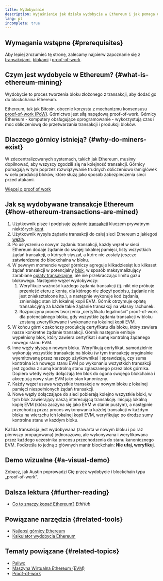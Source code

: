 ```yaml
---
title: Wydobywanie
description: Wyjaśnienie jak działa wydobycie w Ethereum i jak pomaga utrzymać Ethereum bezpieczne i zdecentralizowane.
lang: pl
incomplete: true
---
```


## Wymagania wstępne {#prerequisites}

Aby lepiej zrozumieć tę stronę, zalecamy najpierw zapoznanie się z [transakcjami](/developers/docs/transactions/), [blokami](/developers/docs/blocks/) i [proof-of-work](/developers/docs/consensus-mechanisms/pow/).

## Czym jest wydobycie w Ethereum? {#what-is-ethereum-mining}

Wydobycie to proces tworzenia bloku złożonego z transakcji, aby dodać go do blockchaina Ethereum.

Ethereum, tak jak Bitcoin, obecnie korzysta z mechanizmu konsensusu [proof-of-work (PoW)](/developers/docs/consensus-mechanisms/pow/). Górnictwo jest siłą napędową proof-of-work. Górnicy Ethereum - komputery obsługujące oprogramowanie - wykorzystują czas i moc obliczeniową do przetwarzania transakcji i produkcji bloków.

## Dlaczego górnicy istnieją? {#why-do-miners-exist}

W zdecentralizowanych systemach, takich jak Ethereum, musimy dopilnować, aby wszyscy zgodzili się na kolejność transakcji. Górnicy pomagają w tym poprzez rozwiązywanie trudnych obliczeniowo łamigłówek w celu produkcji bloków, które służą jako sposób zabezpieczenia sieci przed atakami.

[Więcej o proof of work](/developers/docs/consensus-mechanisms/pow/)

## Jak są wydobywane transakcje Ethereum {#how-ethereum-transactions-are-mined}

1. Użytkownik pisze i podpisuje żądanie [transakcji](/developers/docs/transactions/) kluczem prywatnym niektórych [ kont](/developers/docs/accounts/).
2. Użytkownik wysyła żądanie transakcji do całej sieci Ethereum z jakiegoś [węzła](/developers/docs/nodes-and-clients/).
3. Po usłyszeniu o nowym żądaniu transakcji, każdy węzeł w sieci Ethereum dodaje żądanie do swojej lokalnej pamięci, listy wszystkich żądań transakcji, o których słyszał, a które nie zostały jeszcze zatwierdzone do blockchaina w bloku.
4. W pewnym momencie węzeł górniczy agreguje kilkadziesiąt lub kilkaset żądań transakcji w potencjalny [blok](/developers/docs/blocks/), w sposób maksymalizujący zarabiane [opłaty transakcyjne](/developers/docs/gas/), ale nie przekraczając limitu gazu blokowego. Następnie węzeł wydobywczy:
   1. Weryfikuje ważność każdego żądania transakcji (tj. nikt nie próbuje przenieść eteru z konta, dla którego nie złożył podpisu, żądanie nie jest zniekształcone itp.), a następnie wykonuje kod żądania, zmieniając stan ich lokalnej kopii EVM. Górnik otrzymuje opłatę transakcyjną za każde takie żądanie transakcji na własny rachunek.
   2. Rozpoczyna proces tworzenia „certyfikatu legalności” proof-of-work dla potencjalnego bloku, gdy wszystkie żądania transakcji w bloku zostaną zweryfikowane i wykonane na lokalnej kopii EVM.
5. W końcu górnik zakończy produkcję certyfikatu dla bloku, który zawiera nasze konkretne żądanie transakcji. Górnik następnie emituje wypełniony blok, który zawiera certyfikat i sumę kontrolną żądanego nowego stanu EVM.
6. Inne węzły słyszą o nowym bloku. Weryfikują certyfikat, samodzielnie wykonują wszystkie transakcje na bloku (w tym transakcję oryginalnie wyemitowaną przez naszego użytkownika) i sprawdzają, czy suma kontrolna ich nowego stanu EVM po wykonaniu wszystkich transakcji jest zgodna z sumą kontrolną stanu zgłaszanego przez blok górnika. Dopiero wtedy węzły dołączają ten blok do ogona swojego blokchaina i akceptują nowy stan EVM jako stan kanoniczny.
7. Każdy węzeł usuwa wszystkie transakcje w nowym bloku z lokalnej pamięci niespełnionych żądań transakcji.
8. Nowe węzły dołączające do sieci pobierają kolejno wszystkie bloki, w tym blok zawierający naszą interesującą transakcję. Inicjują lokalną kopię EVM (która zaczyna się jako EVM w stanie pustym), a następnie przechodzą przez proces wykonywania każdej transakcji w każdym bloku na wierzchu ich lokalnej kopii EVM, weryfikując po drodze sumy kontrolne stanu w każdym bloku.

Każda transakcja jest wydobywana (zawarta w nowym bloku i po raz pierwszy propagowana) jednorazowo, ale wykonywana i weryfikowana przez każdego uczestnika procesu przechodzenia do stanu kanonicznego EVM. Podkreśla to jedną z głównych mantr blockchain: **Nie ufaj, weryfikuj**.

## Demo wizualne {#a-visual-demo}

Zobacz, jak Austin poprowadzi Cię przez wydobycie i blockchain typu „proof-of-work”.

<YouTube id="zcX7OJ-L8XQ" />

## Dalsza lektura {#further-reading}

- [Co to znaczy kopać Ethereum?](https://docs.ethhub.io/using-ethereum/mining/) _EthHub_

## Powiązane narzędzia {#related-tools}

- [Najlepsi górnicy Ethereum](https://etherscan.io/stat/miner?range=7&blocktype=blocks)
- [Kalkulator wydobycia Ethereum](https://minerstat.com/coin/ETH)

## Tematy powiązane {#related-topics}

- [Paliwo](/developers/docs/gas/)
- [Maszyna Wirtualna Ethereum (EVM)](/developers/docs/evm/)
- [Proof-of-work](/developers/docs/consensus-mechanisms/pow/)
